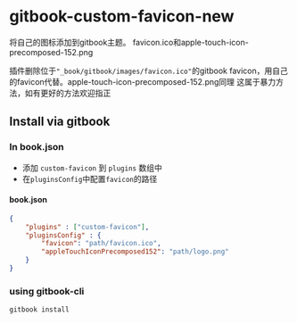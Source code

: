# gitbook-custom-favicon-new

将自己的图标添加到gitbook主题。
favicon.ico和apple-touch-icon-precomposed-152.png

插件删除位于`"_book/gitbook/images/favicon.ico"`的gitbook favicon，用自己的favicon代替。apple-touch-icon-precomposed-152.png同理
这属于暴力方法，如有更好的方法欢迎指正

## Install via gitbook

### In book.json

* 添加 `custom-favicon` 到 `plugins` 数组中
* 在`pluginsConfig`中配置`favicon`的路径

#### book.json
```json
{
	"plugins" : ["custom-favicon"],
	"pluginsConfig" : {
		"favicon": "path/favicon.ico",
		"appleTouchIconPrecomposed152": "path/logo.png"
	}
}
```

### using gitbook-cli

```bash
gitbook install
```



